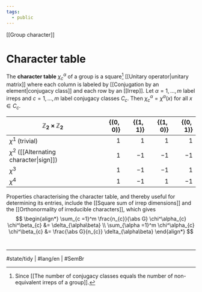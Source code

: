 ```yaml
---
tags:
  - public
---
```

[[Group character]]
# Character table

The **character table** $\chi^\alpha_{c}$ of a group is a square[^square] [[Unitary operator|unitary matrix]] where each column is labeled by [[Conjugation by an element|conjugacy class]] and each row by an [[Irrep]].
Let $\alpha = 1, \dots, m$ label irreps and $c = 1,\dots,m$ label conjugacy classes $C_{c}$.
Then $\chi^\alpha_{c} = \chi^\alpha(x)$ for all $x \in C_{c}$.


[^square]: Since [[The number of conjugacy classes equals the number of non-equivalent irreps of a group]].

| $\mathbb{Z}_{2} \times \mathbb{Z}_{2}$     | $\{ (0,0) \}$ | $\{ (1,1) \}$ | $\{ (1,0) \}$ | $\{ (0,1) \}$ |
| ------------------------------------------ | -------------:| -------------:| -------------:| -------------:|
| $\chi^1$ (trivial)                         |           $1$ |           $1$ |           $1$ |           $1$ |
| $\chi^2$ ([[Alternating character\|sign]]) |           $1$ |          $-1$ |          $-1$ |          $-1$ |
| $\chi^3$                                   |           $1$ |          $-1$ |          $-1$ |           $1$ |
| $\chi^4$                                   |           $1$ |          $-1$ |           $1$ |          $-1$ |


Properties characterising the character table, and thereby useful for determining its entries, include the [[Square sum of irrep dimensions]] and the [[Orthonormality of irreducible characters]], which gives
$$
\begin{align*}
\sum_{c =1}^m \frac{n_{c}}{\abs G} \chi^\alpha_{c} \chi^\beta_{c} &= \delta_{\alpha\beta} \\
\sum_{\alpha =1}^m \chi^\alpha_{c} \chi^\beta_{c} &= \frac{\abs G}{n_{c}} \delta_{\alpha\beta}
\end{align*}
$$


#
---
#state/tidy | #lang/en | #SemBr
